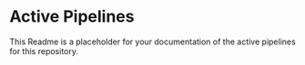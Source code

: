 # Active Pipelines

This Readme is a placeholder for your documentation of the active pipelines for this repository.
